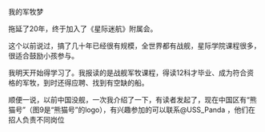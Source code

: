 我的军牧梦

拖延了20年，终于加入了《星际迷航》附属会。

这个以前说过，搞了几十年已经很有规模，全世界都有战舰，星际学院课程很多，很适合鼓励小孩参与。

我明天开始得学习了。我报读的是战舰军牧课程，得读12科才毕业、成为符合资格的军牧，到时还得应聘、找到有空缺的船。

顺便一说，以前中国没舰，一次我介绍了一下，有读者发起了，现在中国区有“熊猫号”（图9是“熊猫号”的logo），有兴趣参加的可以联系@USS_Panda ，他们在招人负责不同岗位
